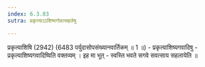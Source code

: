 ```yaml
---
index: 6.3.83
sutra: प्रकृत्याऽऽशिष्यगोवत्सहलेषु

---
```

प्रकृत्याशिषि (2942) (6483 पर्युदासोपसंख्यानवार्तिकम् ॥ 1 ॥) - प्रकृत्याशिष्यगवादिषु - प्रकृत्याशिष्यगवादिष्विति वक्तव्यम् । इह मा भूत्  -  स्वस्ति भवते सगवे सवत्साय सहलायेति ॥